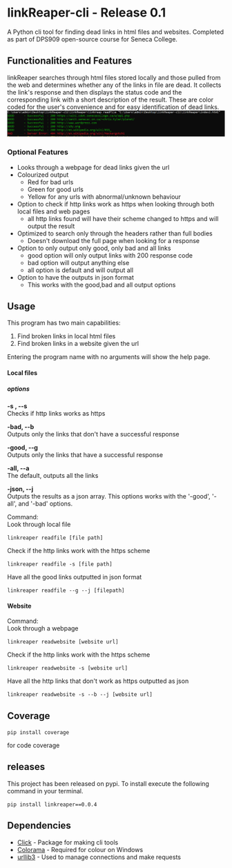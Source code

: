 # linkReaper-cli - Release 0.1
A Python cli tool for finding dead links in html files and 
websites. Completed as part of DPS909 open-source course for
Seneca College.

## Functionalities and Features

linkReaper searches through html files stored locally and those pulled
from the web and determines whether any of the links in file are dead. It collects the link's response and then displays 
the status code and the corresponding link with a short description
of the result. These are color coded for the user's convenience and for easy identification of dead links.
   ![output](Assets/linkread-output.png)

### Optional Features

* Looks through a webpage for dead links given the url
* Colourized output
    * Red for bad urls
    * Green for good urls
    * Yellow for any urls with abnormal/unknown behaviour
* Option to check if http links work as https when looking through both local files and web pages
    * all http links found will have their scheme changed to https and will output the result
* Optimized to search only through the headers rather than full bodies
    * Doesn't download the full page when looking for a response
* Option to only output only good, only bad and all links
    * good option will only output links with 200 response code
    * bad option will output anything else
    * all option is default and will output all
* Option to have the outputs in json format
    * This works with the good,bad and all output options
 
## Usage

This program has two main capabilities:
1. Find broken links in local html files
2. Find broken links in a website given the url

Entering the program name with no arguments will show the help page.

#### Local files
##### options
**-s , --s**  
Checks if http links works as https 

**-bad, --b**  
Outputs only the links that don't have a successful response

**-good, --g**  
Outputs only the links that have a successful response

**-all, --a**  
The default, outputs all the links

**-json, --j**  
Outputs the results as a json array. This options works with the '-good', '-all', and '-bad' options.


Command:  
Look through local file

    linkreaper readfile [file path]

Check if the http links work with the https scheme

    linkreaper readfile -s [file path]
    
Have all the good links outputted in json format

    linkreaper readfile --g --j [filepath]   
#### Website
Command:  
Look through a webpage

    linkreaper readwebsite [website url]

Check if the http links work with the https scheme

    linkreaper readwebsite -s [website url]
    
Have all the http links that don't work as https outputted as json
    
    linkreaper readwebsite -s --b --j [website url]    

## Coverage

    pip install coverage

for code coverage

## releases
This project has been released on pypi.
To install execute the following command in your terminal.

    pip install linkreaper==0.0.4


## Dependencies
* [Click](https://click.palletsprojects.com/en/7.x/) - Package for making cli tools    
* [Colorama](https://pypi.org/project/colorama/) - Required for colour on Windows
* [urllib3](https://urllib3.readthedocs.io/en/latest/) - Used to manage connections and make requests